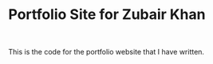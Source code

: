 <h1>Portfolio Site for Zubair Khan</h1>

<br>

<p>This is the code for the portfolio website that I have written.</p>
